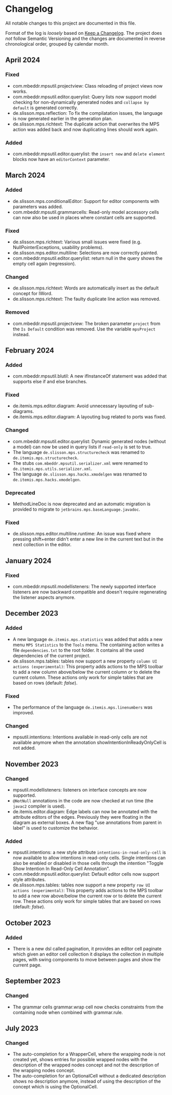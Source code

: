 # Changelog

All notable changes to this project are documented in this file.

Format of the log is _loosely_ based on [Keep a Changelog](https://keepachangelog.com/en/1.0.0/). 
The project does _not_ follow Semantic Versioning and the changes are documented in reverse chronological order, grouped by calendar month.

## April 2024

### Fixed

- com.mbeddr.mpsutil.projectview: Class reloading of project views now works.
- com.mbeddr.mpsutil.editor.querylist: Query lists now support model checking for non-dynamically generated nodes and `collapse by default` is generated correctly.
- de.slisson.mps.reflection: To fix the compilatation issues, the language is now generated earlier in the generation plan.
- de.slisson.mps.richtext: The duplicate action that overwrites the MPS action was added back and now duplicating lines should work again.

### Added

- com.mbeddr.mpsutil.editor.querylist: the `insert new` and `delete element` blocks now have an `editorContext` parameter.

## March 2024

### Added

- de.slisson.mps.conditionalEditor: Support for editor components with parameters was added.
- com.mbeddr.mpsutil.grammarcells: Read-only model accessory cells can now also be used in places where constant cells are supported.

### Fixed

- de.slisson.mps.richtext: Various small issues were fixed (e.g. NullPointerExceptions, usability problems).
- de.slisson.mps.editor.multiline: Selections are now correctly painted.
- com.mbeddr.mpsutil.editor.querylist: return null in the query shows the empty cell again (regression).

### Changed

- de.slisson.mps.richtext: Words are automatically insert as the default concept for IWord.
- de.slisson.mps.richtext: The faulty duplicate line action was removed.

### Removed

- com.mbeddr.mpsutil.projectview: The broken parameter `project` from the `Is Default` condition was removed. Use the variable `mpsProject` instead. 

## February 2024

### Added

- com.mbeddr.mpsutil.blutil: A new ifInstanceOf statement was added that supports else if and else branches.

### Fixed

- de.itemis.mps.editor.diagram: Avoid unnecessary layouting of sub-diagrams.
- de.itemis.mps.editor.diagram: A layouting bug related to ports was fixed.

### Changed

- com.mbeddr.mpsutil.editor.querylist: Dynamic generated nodes (without a model) can now be used in query lists if `read-only` is set to true.
- The language `de.slisson.mps.structurecheck` was renamed to `de.itemis.mps.structurecheck`.
- The stubs `com.mbeddr.mpsutil.serializer.xml` were renamed to `de.itemis.mps.utils.serializer.xml`.
- The language `de.slisson.mps.hacks.xmodelgen` was renamed to `de.itemis.mps.hacks.xmodelgen`.

### Deprecated

- MethodLineDoc is now deprecated and an automatic migration is provided to migrate to `jetbrains.mps.baseLanguage.javadoc`.

### Fixed

- de.slisson.mps.editor.multiline.runtime: An issue was fixed where pressing shift+enter didn't enter a new line in the current text but in the next collection in the editor.

## January 2024

### Fixed

- com.mbeddr.mpsutil.modellisteners: The newly supported interface listeners are now backward compatible and doesn't require regenerating the listener aspects anymore.

## December 2023

### Added

- A new language `de.itemis.mps.statistics` was added that adds a new menu `MPS Statistics` to the `Tools`  menu. The containing action writes a file `dependencies.txt` to the root folder. It contains all the used dependencies of the current project. 
- de.slisson.mps.tables: tables now support a new property `column UI actions (experimental)`: This property adds actions to the MPS toolbar to add a new column above/below the current column or to delete the current column. These actions only work for simple tables that are based on rows (default: *false*).

### Fixed

- The performance of the language `de.itemis.mps.linenumbers` was improved.

### Changed

- mpsutil.intentions: Intentions available in read-only cells are not available anymore when the annotation showIntentionInReadyOnlyCell is not added.

## November 2023

### Changed

- mpsutil.modellisteners: listeners on interface concepts are now supported.
- `@NotNull` annotations in the code are now checked at run time (the `javac2` compiler is used).
- de.itemis.editor.diagram: Edge labels can now be annotated with the attribute editors of the edges. Previously they were floating in the diagram as external boxes. A new flag "use annotations from parent in label" is used to customize the behavior.

### Added

- mpsutil.intentions: a new style attribute `intentions-in-read-only-cell` is now available to allow intentions in read-only cells. Single intentions can also be enabled or disabled in those cells through the intention "Toggle Show Intention In Read-Only Cell Annotation".
- com.mbeddr.mpsutil.editor.querylist: Default editor cells now support style attributes.
- de.slisson.mps.tables: tables now support a new property `row UI actions (experimental)`: This property adds actions to the MPS toolbar to add a new row above/below the current row or to delete the current row. These actions only work for simple tables that are based on rows (default: *false*).

## October 2023

### Added

- There is a new dsl called pagination, it provides an editor cell paginate which given an editor cell collection it displays the collection in multiple pages, with swing components to move between pages and show the current page.

## September 2023

### Changed

- The grammar cells grammar.wrap cell now checks constraints from the containing node when combined with grammar.rule.

## July 2023

### Changed

- The auto-completion for a WrapperCell, where the wrapping node is not created yet, shows entries for possible wrapped nodes with the description of the wrapped nodes concept and not the description of the wrapping nodes concept.  
- The auto-completion for an OptionalCell without a dedicated description shows no description anymore, instead of using the description of the concept which is using the OptionalCell.  
